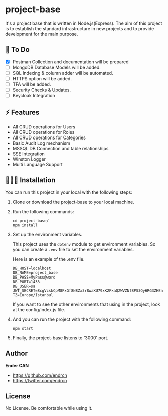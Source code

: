# project-base

It's a project base that is written in Node.js(Express). The aim of this project is to establish the standard infrastructure in new projects and to provide development for the main purpose.

## 🚀 To Do

- [x] Postman Collection and documentation will be prepared
- [ ] MongoDB Database Models will be added.
- [ ] SQL Indexing & column adder will be automated.
- [ ] HTTPS option will be added.
- [ ] TFA will be added.
- [ ] Security Checks & Updates.
- [ ] Keycloak Integration

## ⚡️ Features

- All CRUD operations for Users
- All CRUD operations for Roles
- All CRUD operations for Categories
- Basic Audit Log mechanism
- MSSQL DB Connection and table relationships
- SSE Integration
- Winston Logger
- Multi Language Support

## 👨🏽‍💻 Installation

You can run this project in your local with the following steps:

1. Clone or download the project-base to your local machine.
2. Run the following commands:

    ```shell
    cd project-base/
    npm install
    ```

3. Set up the environment variables.

    This project uses the `dotenv` module to get environment variables. So you can create a `.env` file to set the environment variables.

    Here is an example of the .env file.

    ```shell
    DB_HOST=localhost
    DB_NAME=project_base
    DB_PASS=MyPass@word
    DB_PORT=1433
    DB_USER=sa
    JWT_SECRET=8cgVcskCpM8FxGf8N8Zx3r8waXU79xK2FkaQZWVZNfBPS3Qy6RG3ZHEnzcDFKHk5Jp32UM87Ks6ES9FBcwBBV7ehhYXggsmNxxgF2eBHUaUJhg3gPZtDR2EgUnwKUcyI
    TZ=Europe/Istanbul
    ```

    If you want to see the other environments that using in the project, look at the config/index.js file.

4. And you can run the project with the following command:

    ```shell
    npm start
    ```

5. Finally, the project-base listens to '3000' port.

## Author

**Ender CAN**

- <https://github.com/endrcn>
- <https://twitter.com/endrcn>

## License

No License. Be comfortable while using it.
